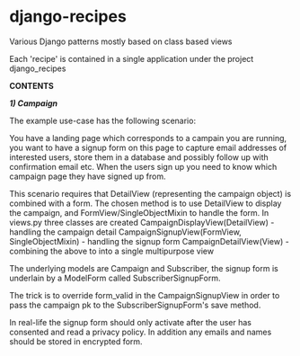 # django-recipes
Various Django patterns mostly based on class based views

Each 'recipe' is contained in a single application under the project django_recipes

**CONTENTS**

**_1) Campaign_**

The example use-case has the following scenario:

You have a landing page which corresponds to a campain you are running, you want to have a signup form on this page to capture
email addresses of interested users, store them in a database and possibly follow up with confirmation email etc. When the users sign up
you need to know which campaign page they have signed up from.

This scenario requires that DetailView (representing the campaign object) is combined with a form.
The chosen method is to use DetailView to display the campaign, and FormView/SingleObjectMixin to handle the form.
In views.py three classes are created
  CampaignDisplayView(DetailView) - handling the campaign detail
  CampaignSignupView(FormView, SingleObjectMixin) - handling the signup form
  CampaignDetailView(View) - combining the above to into a single multipurpose view
  
The underlying models are Campaign and Subscriber, the signup form is underlain by a ModelForm called
SubscriberSignupForm.
  
The trick is to override form_valid in the CampaignSignupView in order to pass the campaign pk to the
SubscriberSignupForm's save method.

In real-life the signup form should only activate after the user has consented and read a privacy policy. In addition any emails and names 
should be stored in encrypted form.
